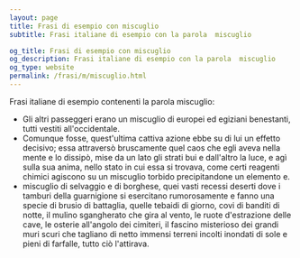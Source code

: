 ```yaml
---
layout: page
title: Frasi di esempio con miscuglio 
subtitle: Frasi italiane di esempio con la parola  miscuglio

og_title: Frasi di esempio con miscuglio 
og_description: Frasi italiane di esempio con la parola  miscuglio
og_type: website
permalink: /frasi/m/miscuglio.html
---
```


Frasi italiane di esempio contenenti la parola miscuglio:


- Gli altri passeggeri erano un miscuglio di europei ed egiziani benestanti, tutti vestiti all'occidentale.
- Comunque fosse, quest'ultima cattiva azione ebbe su di lui un effetto decisivo; essa attraversò bruscamente quel caos che egli aveva nella mente e lo dissipò, mise da un lato gli strati bui e dall'altro la luce, e agì sulla sua anima, nello stato in cui essa si trovava, come certi reagenti chimici agiscono su un miscuglio torbido precipitandone un elemento e.
- miscuglio di selvaggio e di borghese, quei vasti recessi deserti dove i tamburi della guarnigione si esercitano rumorosamente e fanno una specie di brusio di battaglia, quelle tebaidi di giorno, covi di banditi di notte, il mulino sgangherato che gira al vento, le ruote d'estrazione delle cave, le osterie all'angolo dei cimiteri, il fascino misterioso dei grandi muri scuri che tagliano di netto immensi terreni incolti inondati di sole e pieni di farfalle, tutto ciò l'attirava.
